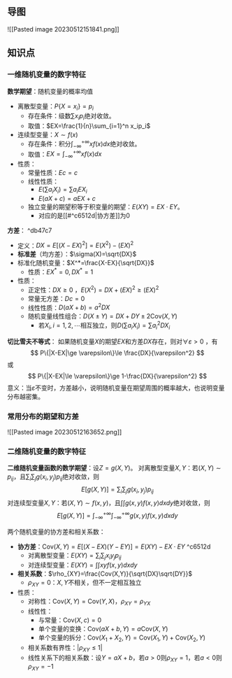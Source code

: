 
## 导图

![[Pasted image 20230512151841.png]]

## 知识点

### 一维随机变量的数字特征

**数学期望**：随机变量的概率均值
- 离散型变量：$P\{X=x_i\}=p_i$ 
	- 存在条件：级数$\sum x_ip_i$绝对收敛。
	- 取值：$EX=\frac{1}{n}\sum_{i=1}^n x_ip_i$ 
- 连续型变量：$X\sim f(x)$ 
	- 存在条件：积分$\int_{-\infty}^{+\infty} xf(x)dx$绝对收敛。
	- 取值：$EX=\int_{-\infty}^{+\infty} xf(x)dx$ 
- 性质：
	- 常量性质：$Ec=c$
	- 线性性质：
		- $E(\sum a_iX_i)=\sum a_iEX_i$ 
		- $E(aX+c)=aEX+c$
	- 独立变量的期望积等于积变量的期望：$E(XY)=EX\cdot EY$。
		- 对应的是[[#^c6512d|协方差]]为0

**方差**： ^db47c7
- 定义：$DX=E[(X-EX)^2]=E(X^2)-(EX)^2$ 
- **标准差**（均方差）：$\sigma(X)=\sqrt{DX}$ 
- 标准化随机变量：$X^*=\frac{X-EX}{\sqrt{DX}}$ 
	- 性质：$EX^*=0,DX^*=1$ 
- 性质：
	- 正定性：$DX\ge 0$ ，$E(X^2)=DX+(EX)^2\ge (EX)^2$
	- 常量无方差：$Dc=0$ 
	- 线性性质：$D(aX+b)=a^2DX$ 
	- 随机变量线性组合：$D(X\pm Y)=DX+DY\pm 2\text{Cov}(X,Y)$  
		- 若$X_i,i=1,2,\cdots$相互独立，则$D(\sum a_iX_i)=\sum a_i^2 DX_i$ 

**切比雪夫不等式**：
如果随机变量$X$的期望$EX$和方差$DX$存在，则对$\forall \varepsilon\gt 0$ ，有
$$
P\{|X-EX|\ge \varepsilon\}\le \frac{DX}{\varepsilon^2}
$$
或
$$
P\{|X-EX|\le \varepsilon\}\ge 1-\frac{DX}{\varepsilon^2}
$$
意义：当$\varepsilon$不变时，方差越小，说明随机变量在期望周围的概率越大，也说明变量分布越密集。

### 常用分布的期望和方差

![[Pasted image 20230512163652.png]]

### 二维随机变量的数字特征

**二维随机变量函数的数学期望**：设$Z=g(X,Y)$。
对离散型变量$X,Y$：若$(X,Y)\sim p_{ij}$，且$\sum_i \sum_j g(x_i,y_j)p_{ij}$绝对收敛，则
$$
E[g(X,Y)]=\sum_i \sum_j g(x_i,y_j)p_{ij}
$$
对连续型变量$X,Y$：若$(X,Y)\sim f(x,y)$，且$\int \int g(x,y)f(x,y)dxdy$绝对收敛，则
$$
E[g(X,Y)]=\int_{-\infty}^{+\infty} \int_{-\infty}^{+\infty} g(x,y)f(x,y)dxdy
$$

两个随机变量的协方差和相关系数：
- **协方差**：$\text{Cov}(X,Y)=E[(X-EX)(Y-EY)]=E(XY)-EX\cdot EY$ ^c6512d
	- 对离散型变量：$E(XY)=\sum_i \sum_j x_iy_jp_{ij}$ 
	- 对连续型变量：$E(XY)=\int \int xyf(x,y)dxdy$
- **相关系数**：$\rho_{XY}=\frac{Cov(X,Y)}{\sqrt{DX}\sqrt{DY}}$
	- $\rho_{XY}=0$：$X,Y$不相关，但不一定相互独立
- 性质：
	- 对称性：$\text{Cov}(X,Y)=\text{Cov}(Y,X)$，$\rho_{XY}=\rho_{YX}$
	- 线性性：
		- 与常量：$\text{Cov}(X,c)=0$
		- 单个变量的变换：$\text{Cov}(aX+b,Y)=a\text{Cov}(X,Y)$
		- 单个变量的拆分：$\text{Cov}(X_1+X_2,Y)=\text{Cov}(X_1,Y)+\text{Cov}(X_2,Y)$ 
	- 相关系数有界性：$|\rho_{XY}\le 1|$
	- 线性关系下的相关系数：设$Y=aX+b$，若$a>0$则$\rho_{XY}=1$，若$a<0$则$\rho_{XY}=-1$ 
